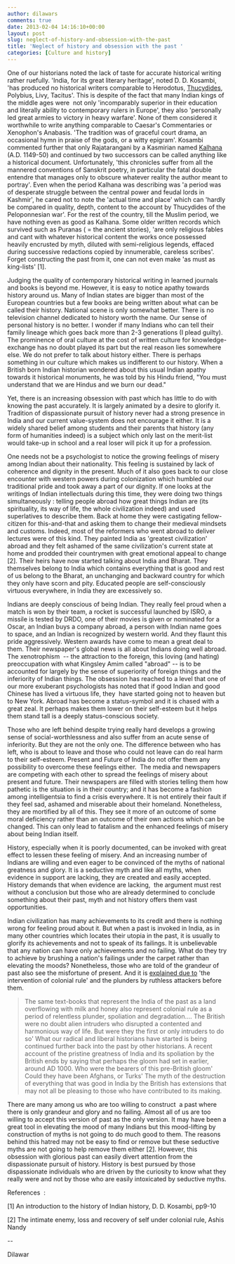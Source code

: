 ```yaml
---
author: dilawars
comments: true
date: 2013-02-04 14:16:10+00:00
layout: post
slug: neglect-of-history-and-obsession-with-the-past
title: 'Neglect of history and obsession with the past '
categories: [Culture and history]
---
```


One of our historians noted the lack of taste for accurate historical writing
rather ruefully. 'India, for its great literary heritage', noted D. D.  Kosambi,
'has produced no historical writers comparable to Herodotus,
[Thucydides](http://en.wikipedia.org/wiki/Thucydides), Polybius, Livy, Tacitus'.
This is despite of the fact that many Indian kings of the middle ages were  not
only 'incomparably superior in their education and literally ability to
contemporary rulers in Europe', they also 'personally led great armies to
victory in heavy warfare'. None of them considered it worthwhile to write
anything comparable to Caesar's Commentaries or Xenophon's Anabasis. 'The
tradition was of graceful court drama, an occasional hymn in praise of the gods,
or a witty epigram'.  Kosambi commented further that only Rajatarangani by a
Kasmirian named [Kalhana](http://en.wikipedia.org/wiki/Kalhana)  (A.D.  1149-50)
and continued by two successors can be called anything like a historical
document. Unfortunately, 'this chronicles suffer from all the mannered
conventions of Sanskrit poetry, in particular the fatal double entendre that
manages only to obscure whatever reality the author meant to portray'. Even when
the period Kalhana was describing was 'a period was of desperate struggle
between the central power and feudal lords in Kashmir', he cared not to note the
'actual time and place' which can 'hardly be compared in quality, depth, content
to the account by Thucydides of the Peloponnesian war'. For the rest of the
country, till the Muslim period, we have nothing even as good as Kalhana. Some
older written records which survived such as Puranas ( = the ancient stories),
'are only religious fables and cant with whatever historical content the works
once possessed heavily encrusted by myth, diluted with semi-religious legends,
effaced during successive redactions copied by innumerable, careless scribes'.
Forget constructing the past from it, one can not even make 'as must as
king-lists' [1].


Judging the quality of contemporary historical writing in learned journals and
books is beyond me. However, it is easy to notice apathy towards history around
us. Many of Indian states are bigger than most of the European countries but a
few books are being written about what can be called their history. National
scene is only somewhat better. There is no television channel dedicated to
history worth the name. Our sense of personal history is no better. I wonder if
many Indians who can tell their family lineage which goes back more than 2-3
generations (I plead guilty).  The prominence of oral culture at the cost of
written culture for knowledge-exchange has no doubt played its part but the real
reason lies somewhere else. We do not prefer to talk about history either.
There is perhaps something in our culture which makes us indifferent to our
history. When a British born Indian historian wondered about this usual Indian
apathy towards it historical monuments, he was told by his Hindu friend, "You
must understand that we are Hindus and we burn our dead."

Yet, there is an increasing obsession with past which has little
to do with knowing the past accurately. It is largely animated by a desire to
glorify it. Tradition of dispassionate pursuit of history never had a strong
presence in India and our current value-system does not encourage it either. It 
is a widely shared belief among students and their parents that history (any
form of humanities indeed) is a subject which only last on the merit-list would
take-up in school and a real loser will pick it up for a profession.


One needs not be a psychologist to notice the growing feelings of misery among
Indian about their nationality. This feeling is sustained by lack of coherence
and dignity in the present. Much of it also goes back to our close encounter
with western powers during colonization which humbled our traditional pride and
took away a part of our dignity. If one looks at the writings of Indian
intellectuals during this time, they were doing two things simultaneously :
telling people abroad how great things Indian are (its spirituality, its way of
life, the whole civilization indeed) and used superlatives to describe them.
Back at home they were castigating fellow-citizen for this-and-that and asking
them to change their medieval mindsets and customs. Indeed, most of the
reformers who went abroad to deliver lectures were of this kind. They painted
India as 'greatest civilization' abroad and they felt ashamed of the same
civilization's current state at home and prodded their countrymen with great
emotional appeal to change [2]. Their heirs have now started talking about India
and Bharat. They themselves belong to India which contains everything that is
good and rest of us belong to the Bharat, an unchanging and backward country for
which they only have scorn and pity. Educated people are self-consciously
virtuous everywhere, in India they are excessively so.

Indians are deeply conscious of being Indian. They really feel proud when a
match is won by their team, a rocket is successful launched by ISRO, a missile
is tested by DRDO, one of their movies is given or nominated for a Oscar, an
Indian buys a company abroad, a person with Indian name goes to space, and an
Indian is recognized by western world. And they flaunt this pride aggressively.
Western awards have come to mean a great deal to them. Their newspaper's global
news is all about Indians doing well abroad. The xenotrophism  -- the attraction
to the foreign, this loving (and hating) preoccupation with what Kingsley Amim
called "abroad" -- is to be accounted for largely by the sense of superiority of
foreign things and the inferiority of Indian things. The obsession has reached
to a level that one of our more exuberant psychologists has noted that if good
Indian and good Chinese has lived a virtuous life, they  have started going not
to heaven but to New York. Abroad has become a status-symbol and it is chased
with a great zeal. It perhaps makes them lower on their self-esteem but it helps
them stand tall is a deeply status-conscious society.

Those who are left behind despite trying really hard develops a growing sense of
social-worthlessness and also suffer from an acute sense of inferiority. But
they are not the only one. The difference between who has left, who is about to
leave and those who could not leave can do real harm to their self-esteem.
Present and Future of India do not offer them any possibility to overcome these
feelings either.  The media and newspapers are competing with each other to
spread the feelings of misery about present and future. Their newspapers are
filled with stories telling them how pathetic is the situation is in their
country; and it has become a fashion among intelligentsia to find a crisis
everywhere. It is not entirely their fault if they feel sad, ashamed and
miserable about their homeland.  Nonetheless, they are mortified by all of this.
They see it more of an outcome of some moral deficiency rather than an outcome
of their own actions which can be changed.  This can only lead to fatalism and
the enhanced feelings of misery about being Indian itself.

History, especially when it is poorly documented, can be invoked with great
effect to lessen these feeling of misery. And an increasing number of Indians
are willing and even eager to be convinced of the myths of national greatness
and glory. It is a seductive myth and like all myths, when evidence in support
are lacking, they are created and easily accepted. History demands that when
evidence are lacking,  the argument must rest without a conclusion but those who
are already determined to conclude something about their past, myth and not
history offers them vast opportunities.

Indian civilization has many achievements to its credit and there is nothing
wrong for feeling proud about it. But when a past is invoked in India, as in
many other countries which locates their utopia in the past, it is usually to
glorify its achievements and not to speak of its failings. It is unbelievable
that any nation can have only achievements and no failing. What do they try to
achieve by brushing a nation's failings under the carpet rather than elevating
the moods? Nonetheless, those who are told of the grandeur of past also see the
misfortune of present. And it is [explained due
to](http://www.telegraphindia.com/1031011/asp/opinion/story_2433186.asp) 'the
intervention of colonial rule' and the plunders by ruthless attackers before
them.


> The same text-books that represent the India of the past as a land overflowing
> with milk and honey also represent colonial rule as a period of relentless
> plunder, spoliation and degradation.... The British were no doubt alien
> intruders who disrupted a contented and harmonious way of life. But were they
> the first or only intruders to do so' What our radical and liberal historians
> have started is being continued further back into the past by other
> historians. A recent account of the pristine greatness of India and its
> spoliation by the British ends by saying that perhaps the gloom had set in
> earlier, around AD 1000. Who were the bearers of this pre-British gloom' Could
> they have been Afghans, or Turks' The myth of the destruction of everything
> that was good in India by the British has extensions that may not all be
> pleasing to those who have contributed to its making.


There are many among us who are too willing to construct  a past where there is
only grandeur and glory and no failing. Almost all of us are too willing to
accept this version of past as the only version. It may have been a great tool
in elevating the mood of many Indians but this mood-lifting by construction of
myths is not going to do much good to them. The reasons behind this hatred may
not be easy to find or remove but these seductive myths are not going to help
remove them either [2]. However, this obsession with glorious past can easily
divert attention from the dispassionate pursuit of history. History is best
pursued by those dispassionate individuals who are driven by the curiosity to
know what they really were and not by those who are easily intoxicated by
seductive myths.

References  :

[1] An introduction to the history of Indian history, D. D. Kosambi, pp9-10

[2] The intimate enemy, loss and recovery of self under colonial rule, Ashis Nandy

--

Dilawar
